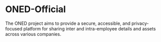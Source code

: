 # ONED-Official
The ONED project aims to provide a secure, accessible, and privacy-focused platform for sharing inter and intra-employee details and assets across various companies.
